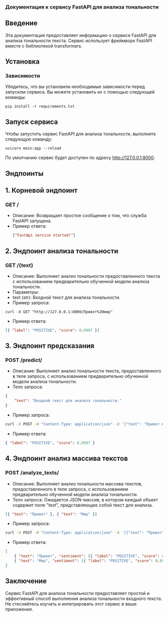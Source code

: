 ### Документация к сервису FastAPI для анализа тональности

## Введение

Эта документация предоставляет информацию о сервисе FastAPI для анализа тональности текста. Сервис использует фреймворк FastAPI вместе с библиотекой transformers.

## Установка

### Зависимости

Убедитесь, что вы установили необходимые зависимости перед запуском сервиса. Вы можете установить их с помощью следующей команды:

```
pip install -r requirements.txt
```

## Запуск сервиса

Чтобы запустить сервис FastAPI для анализа тональности, выполните следующую команду:

```
uvicorn main:app --reload
```

По умолчанию сервис будет доступен по адресу http://127.0.0.1:8000.

## Эндпоинты

## 1. Корневой эндпоинт

### GET /

-   Описание: Возвращает простое сообщение о том, что служба FastAPI запущена.
-   Пример ответа:
    ```json
    {"FastApi service started!"}
    ```

## 2. Эндпоинт анализа тональности

### GET /{text}

-   Описание: Выполняет анализ тональности предоставленного текста с использованием предварительно обученной модели анализа тональности.
-   Параметры:
-   text (str): Входной текст для анализа тональности.
-   Пример запроса:

```
curl -X GET "http://127.0.0.1:8000/Привет%20мир"
```

-   Пример ответа:

```json
[{ "label": "POSITIVE", "score": 0.9997 }]
```

## 3. Эндпоинт предсказания

### POST /predict/

-   Описание: Выполняет анализ тональности текста, предоставленного в теле запроса, с использованием предварительно обученной модели анализа тональности.
-   Тело запроса:

```json
{
    "text": "Входной текст для анализа тональности."
}
```

-   Пример запроса:

```bash
curl -X POST -H "Content-Type: application/json" -d '{"text": "Привет мир"}' "http://127.0.0.1:8000/predict/"
```

-   Пример ответа:

```json
{ "label": "POSITIVE", "score": 0.9997 }
```

## 4. Эндпоинт анализ массива текстов

### POST /analyze_texts/

-   Описание: Выполняет анализ тональности массива текстов, предоставленного в теле запроса, с использованием предварительно обученной модели анализа тональности.
-   Тело запроса:
    Ожидается JSON-массив, в котором каждый объект содержит поле "text", представляющее собой текст для анализа.

```json
[{ "text": "Привет" }, { "text": "Мир" }]
```

-   Пример запроса:

```bash
curl -X POST -H "Content-Type: application/json" -d '[{"text": "Привет"}, {"text": "Мир"}]' "http://127.0.0.1:8000/analyze_texts/"
```

-   Пример ответа:

```json
[
    { "text": "Привет", "sentiment": [{ "label": "POSITIVE", "score": 0.9999 }] },
    { "text": "Мир", "sentiment": [{ "label": "POSITIVE", "score": 0.9998 }] }
]
```

## Заключение

Сервис FastAPI для анализа тональности предоставляет простой и эффективный способ выполнения анализа тональности входного текста. Не стесняйтесь изучать и интегрировать этот сервис в ваши приложения.
